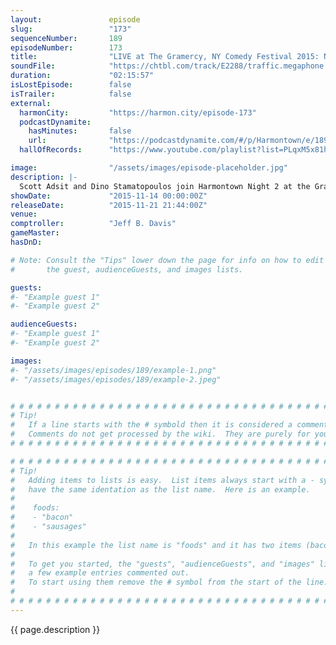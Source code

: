 ```yaml
---
layout:               episode
slug:                 "173"
sequenceNumber:       189
episodeNumber:        173
title:                "LIVE at The Gramercy, NY Comedy Festival 2015: Night 2"
soundFile:            "https://chtbl.com/track/E2288/traffic.megaphone.fm/STA3793708845.mp3?updated=1561141113"
duration:             "02:15:57"
isLostEpisode:        false
isTrailer:            false
external:
  harmonCity:         "https://harmon.city/episode-173"
  podcastDynamite:
    hasMinutes:       false
    url:              "https://podcastdynamite.com/#/p/Harmontown/e/189/173"
  hallOfRecords:      "https://www.youtube.com/playlist?list=PLqxM5x81hNOZTRROmMclWyGHYUGYw1jHj"

image:                "/assets/images/episode-placeholder.jpg"
description: |-
  Scott Adsit and Dino Stamatopoulos join Harmontown Night 2 at the Gramcery.
showDate:             "2015-11-14 00:00:00Z"
releaseDate:          "2015-11-21 21:44:00Z"
venue:                
comptroller:          "Jeff B. Davis"
gameMaster:           
hasDnD:               

# Note: Consult the "Tips" lower down the page for info on how to edit
#       the guest, audienceGuests, and images lists.

guests:
#- "Example guest 1"
#- "Example guest 2"

audienceGuests:
#- "Example guest 1"
#- "Example guest 2"

images:
#- "/assets/images/episodes/189/example-1.png"
#- "/assets/images/episodes/189/example-2.jpeg"


# # # # # # # # # # # # # # # # # # # # # # # # # # # # # # # # # # # # # # # # # # # # #
# Tip!
#   If a line starts with the # symbold then it is considered a comment.
#   Comments do not get processed by the wiki.  They are purely for your information.
# # # # # # # # # # # # # # # # # # # # # # # # # # # # # # # # # # # # # # # # # # # # #

# # # # # # # # # # # # # # # # # # # # # # # # # # # # # # # # # # # # # # # # # # # # #
# Tip!
#   Adding items to lists is easy.  List items always start with a - symbol and have
#   have the same identation as the list name.  Here is an example.
#
#    foods:
#    - "bacon"
#    - "sausages"
#
#   In this example the list name is "foods" and it has two items (bacon, and sausages).
#
#   To get you started, the "guests", "audienceGuests", and "images" lists below have
#   a few example entries commented out.
#   To start using them remove the # symbol from the start of the line.
#
# # # # # # # # # # # # # # # # # # # # # # # # # # # # # # # # # # # # # # # # # # # # #
---
```


<!-- The episode description will be rendered here -->
{{ page.description }}

<!-- Add your content BELOW here -->
<!-- vvvvvvvvvvvvvvvvvvvvvvvvvvv -->




<!-- ^^^^^^^^^^^^^^^^^^^^^^^^^^^ -->
<!-- Add your content ABOVE here -->

<!-- The episode gallery will be rendered here -->